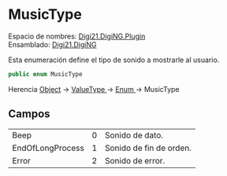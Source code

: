# MusicType

Espacio de nombres: [Digi21.DigiNG.Plugin](../../)  
Ensamblado: [Digi21.DigiNG](../../../digi21.diging/)

Esta enumeración define el tipo de sonido a mostrarle al usuario.

```csharp
public enum MusicType
```

Herencia [Object](https://docs.microsoft.com/en-us/dotnet/api/system.object?view=net-5.0) → [ValueType ](https://docs.microsoft.com/en-us/dotnet/api/system.valuetype?view=net-5.0)→ [Enum ](https://docs.microsoft.com/en-us/dotnet/api/system.enum?view=net-5.0)→ MusicType

## Campos

|  |  |  |
| :--- | :--- | :--- |
| Beep | 0 | Sonido de dato. |
| EndOfLongProcess | 1 | Sonido de fin de orden. |
| Error | 2 | Sonido de error. |

## 






